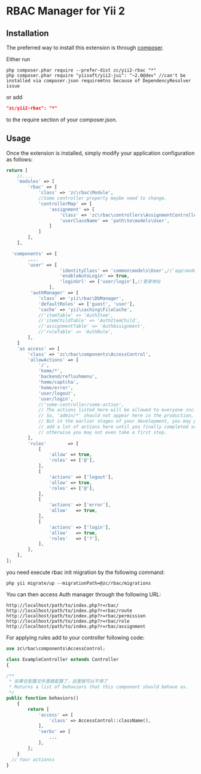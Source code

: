 RBAC Manager for Yii 2
=========

Installation
------------

The preferred way to install this extension is through [composer](http://getcomposer.org/download/).

Either run

```
php composer.phar require --prefer-dist zc/yii2-rbac "*"
php composer.phar require "yiisoft/yii2-jui": "~2.0@dev" //can't be installed via composer.json requiremtns because of DependencyResolver issue
```

or add

```json
"zc/yii2-rbac": "*"
```

to the require section of your composer.json.

Usage
------------
Once the extension is installed, simply modify your application configuration as follows:

```php
return [
    //....
    'modules' => [
        'rbac' => [
            'class' => 'zc\rbac\Module',
            //Some controller property maybe need to change.
            'controllerMap' => [
                'assignment' => [
                    'class' => 'zc\rbac\controllers\AssignmentController',
                    'userClassName' => 'path\to\models\User',
                ]
            ]
        ],
    ],

  'components' => [
        ....
        'user' => [
                    'identityClass' => 'common\models\User',//'app\models\AdminUser',用户模型
                    'enableAutoLogin' => true,
                    'loginUrl' => ['user/login'],//登录地址
                ],
         'authManager' => [
            'class' => 'yii\rbac\DbManager',
            'defaultRoles' => ['guest', 'user'],
            'cache' => 'yii\caching\FileCache',
            //'itemTable' => 'AuthItem',
            //'itemChildTable' => 'AuthItemChild',
            //'assignmentTable' => 'AuthAssignment',
            //'ruleTable' => 'AuthRule',
        ],
    ]
    'as access' => [
        'class' => 'zc\rbac\components\AccessControl',
        'allowActions' => [
            '/',
            'home/*',
            'backend/reflushmenu',
            'home/captcha',
            'home/error',
            'user/logout',
            'user/login',
            //'some-controller/some-action',
            // The actions listed here will be allowed to everyone including guests.
            // So, 'admin/*' should not appear here in the production, of course.
            // But in the earlier stages of your development, you may probably want to
            // add a lot of actions here until you finally completed setting up rbac,
            // otherwise you may not even take a first step.
        ],
        'rules'        => [
            [
                'allow' => true,
                'roles' => ['@'],
            ],
            [
                'actions' => ['logout'],
                'allow' => true,
                'roles' => ['@'],
            ],
            [
                'actions' => ['error'],
                'allow'   => true,
            ],
            [
                'actions' => ['login'],
                'allow'   => true,
                'roles'   => ['?'],
            ],
        ],
    ],
];
```
you need execute rbac init migration by the following command:
```
php yii migrate/up --migrationPath=@zc/rbac/migrations
```

You can then access Auth manager through the following URL:
```
http://localhost/path/to/index.php?r=rbac/
http://localhost/path/to/index.php?r=rbac/route
http://localhost/path/to/index.php?r=rbac/permission
http://localhost/path/to/index.php?r=rbac/role
http://localhost/path/to/index.php?r=rbac/assignment
```

For applying rules add to your controller following code:
```php
use zc\rbac\components\AccessControl;

class ExampleController extends Controller 
{

/**
 * 如果在配置文件里面配置了，这里就可以不用了
 * Returns a list of behaviors that this component should behave as.
 */
public function behaviors()
    {
        return [
            'access' => [
                'class' => AccessControl::className(),
            ],
            'verbs' => [
                ...
            ],
        ];
    }
  // Your actionss
}
```
